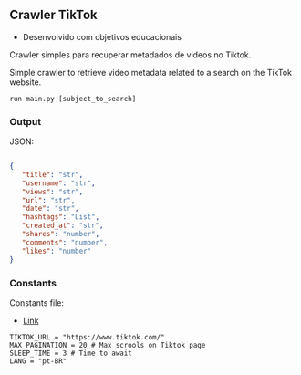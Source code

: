 ## Crawler TikTok

* Desenvolvido com objetivos educacionais

Crawler simples para recuperar metadados de videos no Tiktok.

Simple crawler to retrieve video metadata related to a search on the TikTok website.

``` console
run main.py [subject_to_search]
```


### Output

JSON:
``` JSON

{
   "title": "str",
   "username": "str",
   "views": "str",
   "url": "str",
   "date": "str",
   "hashtags": "List",
   "created_at": "str",
   "shares": "number",
   "comments": "number",
   "likes": "number"
}
```

### Constants

Constants file:
- [Link](core/constants.py)

``` sheel
TIKTOK_URL = "https://www.tiktok.com/"
MAX_PAGINATION = 20 # Max scrools on Tiktok page
SLEEP_TIME = 3 # Time to await
LANG = "pt-BR"
```
